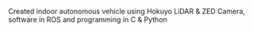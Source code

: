 Created indoor autonomous vehicle using Hokuyo LiDAR & ZED Camera, software in ROS and programming in C & Python
